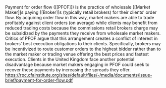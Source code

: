 Payment for order flow ([[PFOF]]) is the practice of wholesale [[Market Maker]]s paying [[Broker]]s (typically retail brokers) for their clients’ order flow. By acquiring order flow in this way, market makers are able to trade profitably against client orders (on average) while clients may benefit from reduced trading costs because the commissions retail brokers charge may be subsidized by the payments they receive from wholesale market makers.
Critics of PFOF argue that this arrangement creates a conflict of interest in brokers’ best execution obligations to their clients. Specifically, brokers may be incentivized to route customer orders to the highest bidder rather than to the market maker or trading venue offering the best prices and fastest execution. Clients in the United Kingdom face another potential disadvantage because market makers engaging in PFOF could seek to recover these payments by increasing the spreads they offer.
https://rpc.cfainstitute.org/sites/default/files/-/media/documents/issue-brief/payment-for-order-flow.pdf